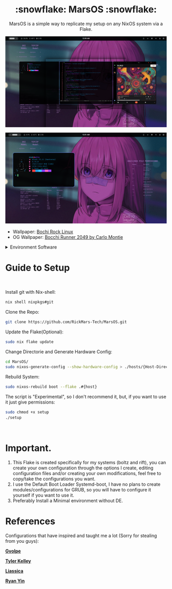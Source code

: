 <h1 align="center">:snowflake: MarsOS :snowflake:</h1>
<p align="center"> 
 MarsOS is a simple way to replicate my setup on any NixOS system via a Flake.

<p/>

</div>

![](./assets/niri-overview.png)

![](./assets/niri-term.png)

- Wallpaper: [Bochi Rock Linux](https://imgur.com/bochi-rock-linux-wallpaper-mO5tavs)
- OG Wallpaper: [Bocchi Runner 2049 by Carlo Montie](https://www.pixiv.net/en/artworks/108083186) 

<details>
<summary>Environment Software</summary>

|                             | NixOS(Wayland)                                  |
| --------------------------- | ----------------------------------------------- |
| **Window Manager**          | [Niri][Niri]                                    |
| **Terminal Emulator**       | [Wezterm][Wezterm] + [Zellij][Zellij]           |
| **Bar**                     | [Quickshell][Quickshell]                        |
| **Application Launcher**    | [Fuzzel][Fuzzel]                                |
| **Notification Daemon**     | [Dunst][Dunst]                                  |
| **Display Manager**         | [GreetD][GreetD] + [TuiGreet][TuiGreet]         |
| **Network Management Tool** | [IWD][IWD] + [NetworkManager][NetworkManager]   |
| **System resource monitor** | [Bottom][Bottom]                                |
| **File Manager**            | [Yazi][Yazi] & [Nautilus][Nautilus]             |
| **Shell**                   | [Fish][Fish]                                    |
| **Media Player**            | [MPV][MPV]                                      |
| **Text Editor**             | [Helix][Helix]                                  |
| **Fonts**                   | [Nerd fonts][Nerd fonts]                        |
| **Image Viewer**            | [IMV][IMV]                                      |
</details>

# Guide to Setup
<br>

Install git with Nix-shell:
```bash
nix shell nixpkgs#git
```

Clone the Repo:
```bash
git clone https://github.com/RickMars-Tech/MarsOS.git
```

Update the Flake(Optional):
```bash
sudo nix flake update
```

Change Directorie and Generate Hardware Config:
```bash
cd MarsOS/
sudo nixos-generate-config --show-hardware-config > ./hosts/{Host-Directory}/hardware.nix
```

Rebuild System:
```bash
sudo nixos-rebuild boot --flake .#{host}
```

The script is "Experimental", so I don't recommend it, but, if you want to use it just give permissions:
```bash
sudo chmod +x setup
./setup
```

<br>


# Important.
1. This Flake is created specifically for my systems (boltz and rift), you can create your own configuration through the options I create, editing configuration files and/or creating your own modifications, feel free to copy/take the configurations you want.
2. I use the Default Boot Loader Systemd-boot, I have no plans to create modules/configurations for GRUB, so you will have to configure it yourself if you want to use it.
3. Preferably Install a Minimal environment without DE.


# References

Configurations that have inspired and taught me a lot (Sorry for stealing from you guys):

**[Gvolpe]**

**[Tyler Kelley]**

**[Liassica]**

**[Ryan Yin]**

<!----------------------------------{ Thanks }--------------------------------->
[Gvolpe]: https://github.com/Rexcrazy804/Zaphkiel
[Tyler Kelley]: https://gitlab.com/Zaney/zaneyos
[Liassica]: https://codeberg.org/Liassica/nixos-config
[Ryan Yin]: https://github.com/ryan4yin/nixos-and-flakes-book

<!--------------------------------{ Components }------------------------------->
[Niri]: https://github.com/YaLTeR/niri
[Wezterm]: https://wezterm.org/
[Quickshell]: https://quickshell.org/
[Zellij]: https://zellij.dev/
[Fuzzel]: https://codeberg.org/dnkl/fuzzel
[Dunst]: https://github.com/dunst-project/dunst
[GreetD]: https://sr.ht/~kennylevinsen/greetd/
[TuiGreet]: https://github.com/apognu/tuigreet
[IWD]: https://git.kernel.org/pub/scm/network/wireless/iwd.git
[NetworkManager]: https://gitlab.freedesktop.org/NetworkManager/NetworkManager
[Bottom]: https://github.com/ClementTsang/bottom
[Yazi]: https://github.com/sxyazi/yazi
[Nautilus]: https://apps.gnome.org/Nautilus/
[Fish]: https://fishshell.com/
[MPV]: https://github.com/mpv-player/mpv
[Helix]: https://helix-editor.com/
[Nerd fonts]: https://www.nerdfonts.com/
[IMV]: https://sr.ht/~exec64/imv/
[Nix-ArtWork]: https://github.com/NixOS/nixos-artwork
